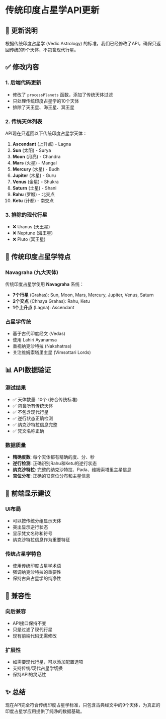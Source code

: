 # 传统印度占星学API更新

## 🎯 更新说明

根据传统印度占星学 (Vedic Astrology) 的标准，我们已经修改了API，确保只返回传统的9个天体，不包含现代行星。

## ✅ 修改内容

### 1. 后端代码更新
- 修改了 `processPlanets` 函数，添加了传统天体过滤
- 只处理传统印度占星学的10个天体
- 排除了天王星、海王星、冥王星

### 2. 传统天体列表
API现在只返回以下传统印度占星学天体：

1. **Ascendant** (上升点) - Lagna
2. **Sun** (太阳) - Surya  
3. **Moon** (月亮) - Chandra
4. **Mars** (火星) - Mangal
5. **Mercury** (水星) - Budh
6. **Jupiter** (木星) - Guru
7. **Venus** (金星) - Shukra
8. **Saturn** (土星) - Shani
9. **Rahu** (罗睺) - 北交点
10. **Ketu** (计都) - 南交点

### 3. 排除的现代行星
- ❌ Uranus (天王星)
- ❌ Neptune (海王星)  
- ❌ Pluto (冥王星)

## 🔮 传统印度占星学特点

### Navagraha (九大天体)
传统印度占星学使用 **Navagraha** 系统：
- **7个行星** (Grahas): Sun, Moon, Mars, Mercury, Jupiter, Venus, Saturn
- **2个交点** (Chhaya Grahas): Rahu, Ketu
- **1个上升点** (Lagna): Ascendant

### 占星学传统
- 基于古代印度经文 (Vedas)
- 使用 Lahiri Ayanamsa
- 重视纳克沙特拉 (Nakshatras)
- 关注维姆索塔里主星 (Vimsottari Lords)

## 📊 API数据验证

### 测试结果
- ✅ 天体数量: 10个 (符合传统标准)
- ✅ 包含所有传统天体
- ✅ 不包含现代行星
- ✅ 逆行状态正确检测
- ✅ 纳克沙特拉信息完整
- ✅ 梵文名称正确

### 数据质量
- **精确度数**: 每个天体都有精确的度、分、秒
- **逆行检测**: 正确识别Rahu和Ketu的逆行状态
- **纳克沙特拉**: 完整的纳克沙特拉、Pada、维姆索塔里主星信息
- **宫位分布**: 正确的12宫位分布和主星信息

## 🎨 前端显示建议

### UI布局
- 可以按传统分组显示天体
- 突出显示逆行状态
- 显示梵文名称和符号
- 纳克沙特拉信息作为重要特征

### 传统占星学特色
- 使用传统印度占星学术语
- 强调纳克沙特拉的重要性
- 保持古典占星学的纯净性

## 🔄 兼容性

### 向后兼容
- API接口保持不变
- 只是过滤了现代行星
- 现有前端代码无需修改

### 扩展性
- 如需要现代行星，可以添加配置选项
- 支持传统/现代占星学切换
- 保持API的灵活性

## ✨ 总结

现在API完全符合传统印度占星学标准，只包含古典经文中的9个天体，为真正的印度占星学应用提供了纯净的数据基础。
